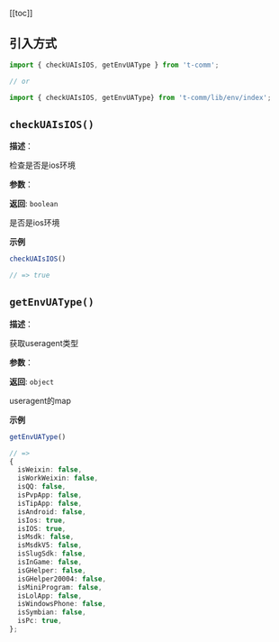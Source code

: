 [[toc]]

## 引入方式

```ts
import { checkUAIsIOS, getEnvUAType } from 't-comm';

// or

import { checkUAIsIOS, getEnvUAType} from 't-comm/lib/env/index';
```


## `checkUAIsIOS()` 


**描述**：<p>检查是否是ios环境</p>

**参数**：

**返回**: <code>boolean</code><br>

<p>是否是ios环境</p>

**示例**

```typescript
checkUAIsIOS()

// => true
```
<a name="getEnvUAType"></a>

## `getEnvUAType()` 


**描述**：<p>获取useragent类型</p>

**参数**：

**返回**: <code>object</code><br>

<p>useragent的map</p>

**示例**

```typescript
getEnvUAType()

// =>
{
  isWeixin: false,
  isWorkWeixin: false,
  isQQ: false,
  isPvpApp: false,
  isTipApp: false,
  isAndroid: false,
  isIos: true,
  isIOS: true,
  isMsdk: false,
  isMsdkV5: false,
  isSlugSdk: false,
  isInGame: false,
  isGHelper: false,
  isGHelper20004: false,
  isMiniProgram: false,
  isLolApp: false,
  isWindowsPhone: false,
  isSymbian: false,
  isPc: true,
};
```
